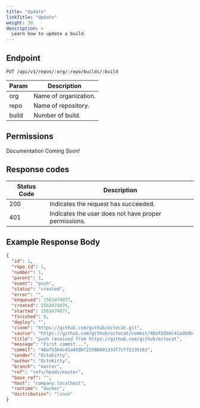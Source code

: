 ```yaml
---
title: "Update"
linkTitle: "Update"
weight: 30
description: >
  Learn how to update a build.
---
```


## Endpoint

```
PUT /api/v1/repos/:org/:repo/builds/:build
```

| Param | Description           |
| ----- | --------------------- |
| org   | Name of organization. |
| repo  | Name of repository.   |
| build | Number of build.      |

## Permissions

Documentation Coming Soon!

## Response codes

| Status Code | Description                                          |
| ----------- | ---------------------------------------------------- |
| 200         | Indicates the request has succeeded.                 |
| 401         | Indicates the user does not have proper permissions. |

## Example Response Body

```json
{
  "id": 1,
  "repo_id": 1,
  "number": 1,
  "parent": 1,
  "event": "push",
  "status": "created",
  "error": "",
  "enqueued": 1563474077,
  "created": 1563474076,
  "started": 1563474077,
  "finished": 0,
  "deploy": "",
  "clone": "https://github.com/github/octocat.git",
  "source": "https://github.com/github/octocat/commit/48afb5bdc41ad69bf22588491333f7cf71135163",
  "title": "push received from https://github.com/github/octocat",
  "message": "First commit...",
  "commit": "48afb5bdc41ad69bf22588491333f7cf71135163",
  "sender": "OctoKitty",
  "author": "OctoKitty",
  "branch": "master",
  "ref": "refs/heads/master",
  "base_ref": "",
  "host": "company.localhost",
  "runtime": "docker",
  "distribution": "linux"
}
```
